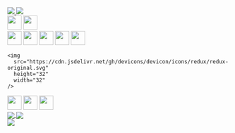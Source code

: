 <div>
  <a href="https://www.linkedin.com/in/rafaelpapastamatiou" target="_blank">
    <img
      src="https://img.shields.io/badge/LinkedIn-0077B5?style=for-the-badge&logo=linkedin&logoColor=white"
    />
  </a>
  <a href="mailto:rafael@papastamatiou.com">
    <img
      src="https://img.shields.io/badge/Gmail-D14836?style=for-the-badge&logo=gmail&logoColor=white"
    />
  </a>
</div>
<div>
  <div>
    <img
      src="https://cdn.jsdelivr.net/gh/devicons/devicon/icons/javascript/javascript-original.svg"
      height="32"
      width="32"
    />
    <img
      src="https://cdn.jsdelivr.net/gh/devicons/devicon/icons/typescript/typescript-original.svg"
      height="32"
      width="32"
    />
  </div>
  <div>
    <img
      src="https://cdn.jsdelivr.net/gh/devicons/devicon/icons/nodejs/nodejs-original.svg"
      height="32"
      width="32"
    />
    <img
      src="https://cdn.jsdelivr.net/gh/devicons/devicon/icons/react/react-original.svg"
      height="32"
      width="32"
    />
    <img
      src="https://cdn.jsdelivr.net/gh/devicons/devicon/icons/nextjs/nextjs-original.svg"
      height="32"
      width="32"
    />
    <img
      src="https://cdn.jsdelivr.net/gh/devicons/devicon/icons/nestjs/nestjs-plain.svg"
      height="32"
      width="32"
    />
    <img
      src="https://cdn.jsdelivr.net/gh/devicons/devicon/icons/express/express-original.svg"
      height="32"
      width="32"
    />

    <img
      src="https://cdn.jsdelivr.net/gh/devicons/devicon/icons/redux/redux-original.svg"
      height="32"
      width="32"
    />
  </div>
  <div>
    <img
      src="https://cdn.jsdelivr.net/gh/devicons/devicon/icons/mongodb/mongodb-original.svg"
      height="32"
      width="32"
    />
    <img
      src="https://cdn.jsdelivr.net/gh/devicons/devicon/icons/mysql/mysql-original.svg"
      height="32"
      width="32"
    />
    <img
      src="https://cdn.jsdelivr.net/gh/devicons/devicon/icons/postgresql/postgresql-original.svg"
      height="32"
      width="32"
    />
  </div>
</div>
<div>
  <a href="https://github.com/anuraghazra/github-readme-stats">
    <img
      align="center"
      src="https://github-readme-stats-ochre-seven.vercel.app/api?username=rafaelpapastamatiou&count_private=true&show_icons=true&theme=radical"
    />
  </a>
  <a href="https://github.com/anuraghazra/github-readme-stats">
    <img
      align="center"
      src="https://github-readme-stats-ochre-seven.vercel.app/api/top-langs/?username=rafaelpapastamatiou&layout=compact&theme=radical&langs_count=10"
    />
  </a>
</div>
<a href="https://github.com/anuraghazra/github-readme-stats">
  <img
    align="center"
    src="https://github-readme-stats-ochre-seven.vercel.app/api/wakatime?username=rafaelpapastamatiou&layout=compact&theme=radical"
  />
</a>
